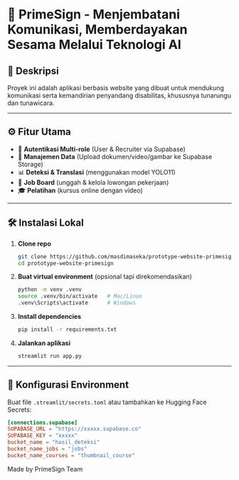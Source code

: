 # 🏡 PrimeSign - Menjembatani Komunikasi, Memberdayakan Sesama Melalui Teknologi AI

## 📌 Deskripsi

Proyek ini adalah aplikasi berbasis website yang dibuat untuk mendukung komunikasi serta kemandirian penyandang disabilitas, khususnya tunarungu dan tunawicara.

---

## ⚙️ Fitur Utama

- 🔑 **Autentikasi Multi-role** (User & Recruiter via Supabase)
- 📂 **Manajemen Data** (Upload dokumen/video/gambar ke Supabase Storage)
- 📊 **Deteksi & Translasi** (menggunakan model YOLO11)
- 📝 **Job Board** (unggah & kelola lowongan pekerjaan)
- 🎓 **Pelatihan** (kursus online dengan video)

---

## 🛠️ Instalasi Lokal

1. **Clone repo**

   ```bash
   git clone https://github.com/masdimaseka/prototype-website-primesign.git
   cd prototype-website-primesign
   ```

2. **Buat virtual environment** (opsional tapi direkomendasikan)

   ```bash
   python -m venv .venv
   source .venv/bin/activate   # Mac/Linux
   .venv\Scripts\activate      # Windows
   ```

3. **Install dependencies**

   ```bash
   pip install -r requirements.txt
   ```

4. **Jalankan aplikasi**
   ```bash
   streamlit run app.py
   ```

---

## 🔑 Konfigurasi Environment

Buat file `.streamlit/secrets.toml` atau tambahkan ke Hugging Face Secrets:

```toml
[connections.supabase]
SUPABASE_URL = "https://xxxxx.supabase.co"
SUPABASE_KEY = "xxxxx"
bucket_name = "hasil_deteksi"
bucket_name_jobs = "jobs"
bucket_name_courses = "thumbnail_course"
```



Made by PrimeSign Team
